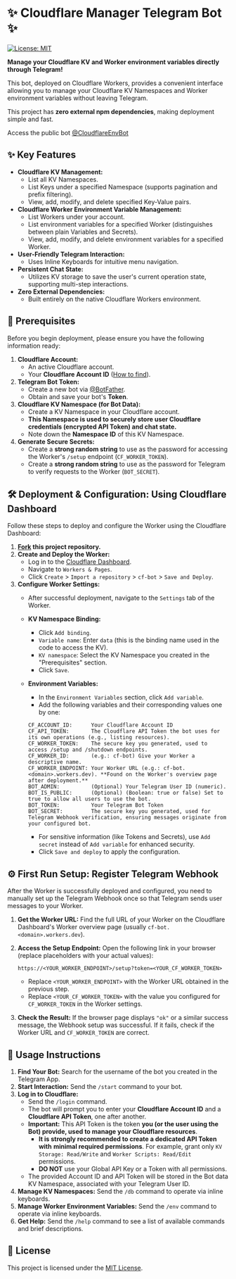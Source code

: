 # ✨ Cloudflare Manager Telegram Bot ✨

[![License: MIT](https://img.shields.io/badge/License-MIT-yellow.svg)](https://opensource.org/licenses/MIT)

**Manage your Cloudflare KV and Worker environment variables directly through Telegram!**

This bot, deployed on Cloudflare Workers, provides a convenient interface allowing you to manage your Cloudflare KV Namespaces and Worker environment variables without leaving Telegram.

This project has **zero external npm dependencies**, making deployment simple and fast.

Access the public bot <a href='https://t.me/CloudflareEnvBot'>@CloudflareEnvBot</a>

## ✨ Key Features

*   **Cloudflare KV Management:**
    *   List all KV Namespaces.
    *   List Keys under a specified Namespace (supports pagination and prefix filtering).
    *   View, add, modify, and delete specified Key-Value pairs.
*   **Cloudflare Worker Environment Variable Management:**
    *   List Workers under your account.
    *   List environment variables for a specified Worker (distinguishes between plain Variables and Secrets).
    *   View, add, modify, and delete environment variables for a specified Worker.
*   **User-Friendly Telegram Interaction:**
    *   Uses Inline Keyboards for intuitive menu navigation.
*   **Persistent Chat State:**
    *   Utilizes KV storage to save the user's current operation state, supporting multi-step interactions.
*   **Zero External Dependencies:**
    *   Built entirely on the native Cloudflare Workers environment.

## 🚀 Prerequisites

Before you begin deployment, please ensure you have the following information ready:

1.  **Cloudflare Account:**
    *   An active Cloudflare account.
    *   Your **Cloudflare Account ID** ([How to find](https://developers.cloudflare.com/fundamentals/get-started/basic-tasks/find-account-and-zone-ids/)).
2.  **Telegram Bot Token:**
    *   Create a new bot via [@BotFather](https://t.me/BotFather).
    *   Obtain and save your bot's **Token**.
3.  **Cloudflare KV Namespace (for Bot Data):**
    *   Create a KV Namespace in your Cloudflare account.
    *   **This Namespace is used to securely store user Cloudflare credentials (encrypted API Token) and chat state.**
    *   Note down the **Namespace ID** of this KV Namespace.
4.  **Generate Secure Secrets:**
    *   Create a **strong random string** to use as the password for accessing the Worker's `/setup` endpoint (`CF_WORKER_TOKEN`).
    *   Create a **strong random string** to use as the password for Telegram to verify requests to the Worker (`BOT_SECRET`).

## 🛠️ Deployment & Configuration: Using Cloudflare Dashboard

Follow these steps to deploy and configure the Worker using the Cloudflare Dashboard:

1.  **<a href='https://github.com/oy3o/cf-bot/fork'>Fork</a> this project repository.**
2.  **Create and Deploy the Worker:**
    *   Log in to the <a href='https://dash.cloudflare.com/'>Cloudflare Dashboard</a>.
    *   Navigate to `Workers & Pages`.
    *   Click `Create` > `Import a repository` > `cf-bot` > `Save and Deploy`.
3.  **Configure Worker Settings:**
    *   After successful deployment, navigate to the `Settings` tab of the Worker.
    *   **KV Namespace Binding:**
        *   Click `Add binding`.
        *   `Variable name`: Enter `data` (this is the binding name used in the code to access the KV).
        *   `KV namespace`: Select the KV Namespace you created in the "Prerequisites" section.
        *   Click `Save`.
    *   **Environment Variables:**
        *   In the `Environment Variables` section, click `Add variable`.
        *   Add the following variables and their corresponding values one by one:

        ```
        CF_ACCOUNT_ID:      Your Cloudflare Account ID
        CF_API_TOKEN:       The Cloudflare API Token the bot uses for its own operations (e.g., listing resources).
        CF_WORKER_TOKEN:    The secure key you generated, used to access /setup and /shutdown endpoints.
        CF_WORKER_ID:       (e.g.: cf-bot) Give your Worker a descriptive name.
        CF_WORKER_ENDPOINT: Your Worker URL (e.g.: cf-bot.<domain>.workers.dev). **Found on the Worker's overview page after deployment.**
        BOT_ADMIN:          (Optional) Your Telegram User ID (numeric).
        BOT_IS_PUBLIC:      (Optional) (Boolean: true or false) Set to true to allow all users to use the bot.
        BOT_TOKEN:          Your Telegram Bot Token
        BOT_SECRET:         The secure key you generated, used for Telegram Webhook verification, ensuring messages originate from your configured bot.
        ```
        *   For sensitive information (like Tokens and Secrets), use `Add secret` instead of `Add variable` for enhanced security.
        *   Click `Save and deploy` to apply the configuration.

## ⚙️ First Run Setup: Register Telegram Webhook

After the Worker is successfully deployed and configured, you need to manually set up the Telegram Webhook once so that Telegram sends user messages to your Worker.

1.  **Get the Worker URL:** Find the full URL of your Worker on the Cloudflare Dashboard's Worker overview page (usually `cf-bot.<domain>.workers.dev`).
2.  **Access the Setup Endpoint:** Open the following link in your browser (replace placeholders with your actual values):

    ```
    https://<YOUR_WORKER_ENDPOINT>/setup?token=<YOUR_CF_WORKER_TOKEN>
    ```
    *   Replace `<YOUR_WORKER_ENDPOINT>` with the Worker URL obtained in the previous step.
    *   Replace `<YOUR_CF_WORKER_TOKEN>` with the value you configured for `CF_WORKER_TOKEN` in the Worker settings.
3.  **Check the Result:** If the browser page displays `"ok"` or a similar success message, the Webhook setup was successful. If it fails, check if the Worker URL and `CF_WORKER_TOKEN` are correct.

## 💬 Usage Instructions

1.  **Find Your Bot:** Search for the username of the bot you created in the Telegram App.
2.  **Start Interaction:** Send the `/start` command to your bot.
3.  **Log in to Cloudflare:**
    *   Send the `/login` command.
    *   The bot will prompt you to enter your **Cloudflare Account ID** and a **Cloudflare API Token**, one after another.
    *   **Important:** This API Token is the token **you (or the user using the Bot) provide, used to manage your Cloudflare resources**.
        *   **It is strongly recommended to create a dedicated API Token with** **minimal required permissions**. For example, grant only `KV Storage: Read/Write` and `Worker Scripts: Read/Edit` permissions.
        *   **DO NOT** use your Global API Key or a Token with all permissions.
    *   The provided Account ID and API Token will be stored in the Bot data KV Namespace, associated with your Telegram User ID.
4.  **Manage KV Namespaces:** Send the `/db` command to operate via inline keyboards.
5.  **Manage Worker Environment Variables:** Send the `/env` command to operate via inline keyboards.
6.  **Get Help:** Send the `/help` command to see a list of available commands and brief descriptions.

## 📄 License

This project is licensed under the [MIT License](LICENSE).
